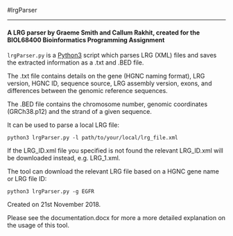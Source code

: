 #lrgParser

---

#### A LRG parser by Graeme Smith and Callum Rakhit, created for the BIOL68400 Bioinformatics Programming Assignment

`lrgParser.py` is a [Python3](https://www.python.org/download/releases/3.0/) script which parses LRG (XML) files and saves the extracted information as a .txt and .BED file. 

The .txt file contains details on the gene (HGNC naming format), LRG version, HGNC ID, sequence source, LRG assembly version, exons, and differences between the genomic reference sequences.

The .BED file contains the chromosome number, genomic coordinates (GRCh38.p12) and the strand of a given sequence.

It can be used to parse a local LRG file:

`python3 lrgParser.py -l path/to/your/local/lrg_file.xml`

If the LRG_ID.xml file you specified is not found the relevant LRG_ID.xml will be downloaded instead, e.g. LRG_1.xml.

The tool can download the relevant LRG file based on a HGNC gene name or LRG file ID:

`python3 lrgParser.py -g EGFR`

Created on 21st November 2018.

Please see the documentation.docx for more a more detailed explanation on the usage of this tool.
